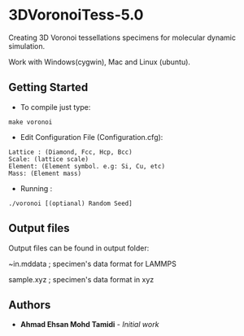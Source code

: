 # 3DVoronoiTess-5.0
Creating 3D Voronoi tessellations specimens for molecular dynamic simulation.

Work with Windows(cygwin), Mac and Linux (ubuntu).

## Getting Started

* To compile just type:
```
make voronoi
```
* Edit Configuration File (Configuration.cfg):
```
Lattice : (Diamond, Fcc, Hcp, Bcc)
Scale: (lattice scale)
Element: (Element symbol. e.g: Si, Cu, etc)
Mass: (Element mass)
```

* Running :
```
./voronoi [(optianal) Random Seed]
```

## Output files 

Output files can be found in output folder:

~in.mddata ; specimen's data format for LAMMPS

sample.xyz ; specimen's data format in xyz

## Authors

* **Ahmad Ehsan Mohd Tamidi** - *Initial work*
